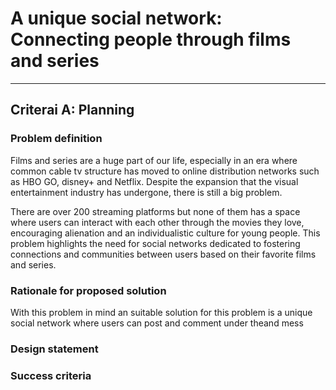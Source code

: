 # A unique social network: Connecting people through films and series
----

## Criterai A: Planning
### Problem definition
Films and series are a huge part of our life, especially in an era where common cable tv structure has moved to online distribution networks such as HBO GO, disney+ and Netflix. Despite the expansion that the visual entertainment industry has undergone, there is still a big problem. 

There are over 200 streaming platforms but none of them has a space where users can interact with each other through the movies they love, encouraging alienation and an individualistic culture for young people. This problem highlights the need for social networks dedicated to fostering connections and communities between users based on their favorite films and series. 

### Rationale for proposed solution
With this problem in mind an suitable solution for this problem is a unique social network where users can post and comment under theand mess
### Design statement

### Success criteria


